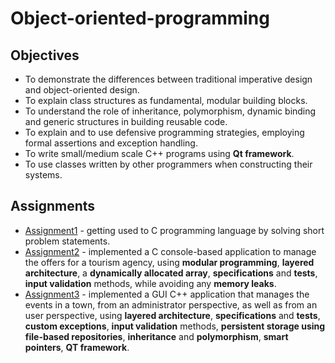 # Object-oriented-programming
## Objectives
- To demonstrate the differences between traditional imperative design and object-oriented design.
- To explain class structures as fundamental, modular building blocks.
- To understand the role of inheritance, polymorphism, dynamic binding and generic structures in building reusable code.
- To explain and to use defensive programming strategies, employing formal assertions and exception handling.
- To write small/medium scale C++ programs using **Qt framework**.
- To use classes written by other programmers when constructing their systems. 

## Assignments
- [Assignment1](https://github.com/andrei-dragan/object-oriented-programming-assignment1) - getting used to C programming language by solving short problem statements.
- [Assignment2](https://github.com/andrei-dragan/object-oriented-programming-assignment2) - implemented a C console-based application to manage the offers for a tourism agency, using **modular programming**, **layered architecture**, a **dynamically allocated array**, **specifications** and **tests**, **input validation** methods, while avoiding any **memory leaks**.
- [Assignment3](https://github.com/andrei-dragan/object-oriented-programming-assignment3) - implemented a GUI C++ application that manages the events in a town, from an administrator perspective, as well as from an user perspective, using **layered architecture**, **specifications** and **tests**, **custom exceptions**, **input validation** methods, **persistent storage using file-based repositories**, **inheritance** and **polymorphism**, **smart pointers**, **QT framework**.

